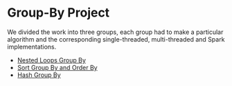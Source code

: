 # Group-By Project
We divided the work into three groups, each group had to make a particular algorithm and the corresponding single-threaded, multi-threaded and Spark implementations.

 - [Nested Loops Group By](nested_loops)
 - [Sort Group By and Order By](Sort)
 - [Hash Group By](Hash)
